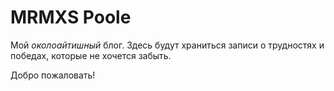 # MRMXS Poole

Мой *околоайтишный* блог. Здесь будут храниться записи о трудностях и победах, которые не хочется забыть.

Добро пожаловать!
